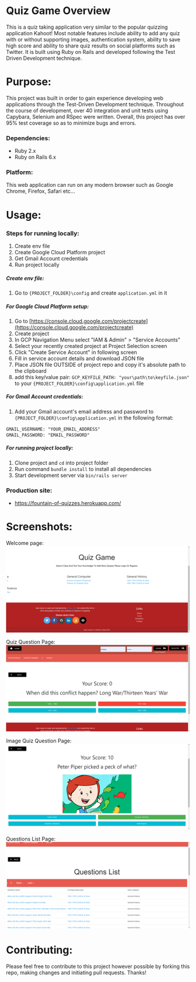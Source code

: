 # Quiz Game Overview
This is a quiz taking application very similar to the popular quizzing application Kahoot! Most notable features include ability to add any quiz with or without supporting images, authentication system, ability to save high score and ability to share quiz results on social platforms such as Twitter. It is built using Ruby on Rails and developed following the Test Driven Development technique.

# Purpose:
This project was built in order to gain experience developing web applications through the Test-Driven Development technique. Throughout the course of development, over 40 integration and unit tests using Capybara, Selenium and RSpec were written. Overall, this project has over 95% test coverage so as to minimize bugs and errors. 

### Dependencies:
* Ruby 2.x
* Ruby on Rails 6.x

### Platform:
This web application can run on any modern browser such as Google Chrome, Firefox, Safari etc...

# Usage: 
### Steps for running locally:
1. Create env file 
2. Create Google Cloud Platform project
3. Get Gmail Account credentials
4. Run project locally 

##### Create env file:
1. Go to ```{PROJECT_FOLDER}\config``` and create ```application.yml``` in it 

##### For Google Cloud Platform setup:
1. Go to [https://console.cloud.google.com/projectcreate](https://console.cloud.google.com/projectcreate)
2. Create project
3. In GCP Navigation Menu select "IAM & Admin" > "Service Accounts" 
4. Select your recently created project at Project Selection screen 
5. Click "Create Service Account" in following screen
6. Fill in service account details and download JSON file 
6. Place JSON file OUTSIDE of project repo and copy it's absolute path to the clipboard
8. add this key/value pair: ```GCP_KEYFILE_PATH: "your\path\to\keyfile.json"``` to your ```{PROJECT_FOLDER}\config\application.yml``` file 

##### For Gmail Account credentials:
1. Add your Gmail account's email address and password to ```{PROJECT_FOLDER}\config\application.yml``` in the following format: 
```
GMAIL_USERNAME: "YOUR_EMAIL_ADDRESS"
GMAIL_PASSWORD: "EMAIL_PASSWORD"
``` 

##### For running project locally:
1. Clone project and ```cd``` into project folder
2. Run command ```bundle install``` to install all dependencies 
3. Start development server via ```bin/rails server```

### Production site:
* https://fountain-of-quizzes.herokuapp.com/

# Screenshots: 
Welcome page:
![Welcome page](/public/screenshot_1.png)

Quiz Question Page:
![Quiz Page](/public/screenshot_2.png)

Image Quiz Question Page:
![Image Quiz Question Page](/public/screenshot_4.png)

Questions List Page:
![Quiz Questions Page](/public/screenshot_3.png)

# Contributing:
Please feel free to contribute to this project however possible by forking this repo, making changes and initiating pull requests. Thanks!
